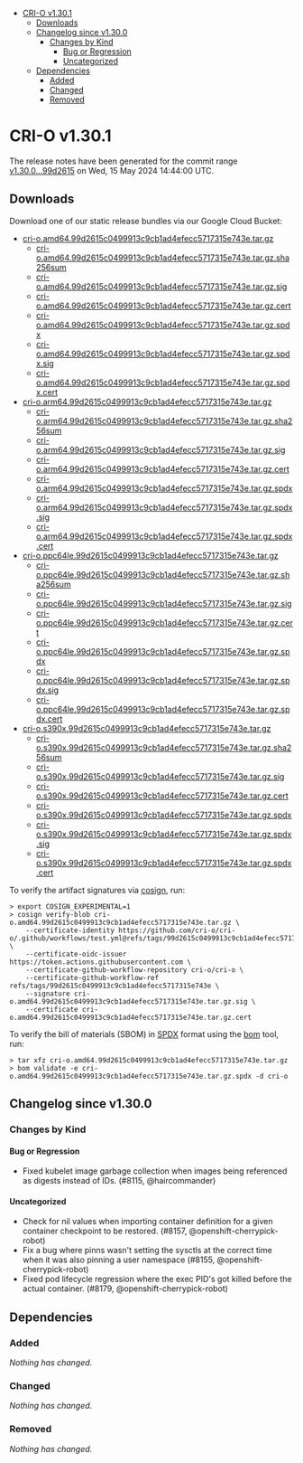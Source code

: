 - [CRI-O v1.30.1](#cri-o-v1301)
  - [Downloads](#downloads)
  - [Changelog since v1.30.0](#changelog-since-v1300)
    - [Changes by Kind](#changes-by-kind)
      - [Bug or Regression](#bug-or-regression)
      - [Uncategorized](#uncategorized)
  - [Dependencies](#dependencies)
    - [Added](#added)
    - [Changed](#changed)
    - [Removed](#removed)

# CRI-O v1.30.1

The release notes have been generated for the commit range
[v1.30.0...99d2615](https://github.com/cri-o/cri-o/compare/v1.30.0...v1.30.1) on Wed, 15 May 2024 14:44:00 UTC.

## Downloads

Download one of our static release bundles via our Google Cloud Bucket:

- [cri-o.amd64.99d2615c0499913c9cb1ad4efecc5717315e743e.tar.gz](https://storage.googleapis.com/cri-o/artifacts/cri-o.amd64.99d2615c0499913c9cb1ad4efecc5717315e743e.tar.gz)
  - [cri-o.amd64.99d2615c0499913c9cb1ad4efecc5717315e743e.tar.gz.sha256sum](https://storage.googleapis.com/cri-o/artifacts/cri-o.amd64.99d2615c0499913c9cb1ad4efecc5717315e743e.tar.gz.sha256sum)
  - [cri-o.amd64.99d2615c0499913c9cb1ad4efecc5717315e743e.tar.gz.sig](https://storage.googleapis.com/cri-o/artifacts/cri-o.amd64.99d2615c0499913c9cb1ad4efecc5717315e743e.tar.gz.sig)
  - [cri-o.amd64.99d2615c0499913c9cb1ad4efecc5717315e743e.tar.gz.cert](https://storage.googleapis.com/cri-o/artifacts/cri-o.amd64.99d2615c0499913c9cb1ad4efecc5717315e743e.tar.gz.cert)
  - [cri-o.amd64.99d2615c0499913c9cb1ad4efecc5717315e743e.tar.gz.spdx](https://storage.googleapis.com/cri-o/artifacts/cri-o.amd64.99d2615c0499913c9cb1ad4efecc5717315e743e.tar.gz.spdx)
  - [cri-o.amd64.99d2615c0499913c9cb1ad4efecc5717315e743e.tar.gz.spdx.sig](https://storage.googleapis.com/cri-o/artifacts/cri-o.amd64.99d2615c0499913c9cb1ad4efecc5717315e743e.tar.gz.spdx.sig)
  - [cri-o.amd64.99d2615c0499913c9cb1ad4efecc5717315e743e.tar.gz.spdx.cert](https://storage.googleapis.com/cri-o/artifacts/cri-o.amd64.99d2615c0499913c9cb1ad4efecc5717315e743e.tar.gz.spdx.cert)
- [cri-o.arm64.99d2615c0499913c9cb1ad4efecc5717315e743e.tar.gz](https://storage.googleapis.com/cri-o/artifacts/cri-o.arm64.99d2615c0499913c9cb1ad4efecc5717315e743e.tar.gz)
  - [cri-o.arm64.99d2615c0499913c9cb1ad4efecc5717315e743e.tar.gz.sha256sum](https://storage.googleapis.com/cri-o/artifacts/cri-o.arm64.99d2615c0499913c9cb1ad4efecc5717315e743e.tar.gz.sha256sum)
  - [cri-o.arm64.99d2615c0499913c9cb1ad4efecc5717315e743e.tar.gz.sig](https://storage.googleapis.com/cri-o/artifacts/cri-o.arm64.99d2615c0499913c9cb1ad4efecc5717315e743e.tar.gz.sig)
  - [cri-o.arm64.99d2615c0499913c9cb1ad4efecc5717315e743e.tar.gz.cert](https://storage.googleapis.com/cri-o/artifacts/cri-o.arm64.99d2615c0499913c9cb1ad4efecc5717315e743e.tar.gz.cert)
  - [cri-o.arm64.99d2615c0499913c9cb1ad4efecc5717315e743e.tar.gz.spdx](https://storage.googleapis.com/cri-o/artifacts/cri-o.arm64.99d2615c0499913c9cb1ad4efecc5717315e743e.tar.gz.spdx)
  - [cri-o.arm64.99d2615c0499913c9cb1ad4efecc5717315e743e.tar.gz.spdx.sig](https://storage.googleapis.com/cri-o/artifacts/cri-o.arm64.99d2615c0499913c9cb1ad4efecc5717315e743e.tar.gz.spdx.sig)
  - [cri-o.arm64.99d2615c0499913c9cb1ad4efecc5717315e743e.tar.gz.spdx.cert](https://storage.googleapis.com/cri-o/artifacts/cri-o.arm64.99d2615c0499913c9cb1ad4efecc5717315e743e.tar.gz.spdx.cert)
- [cri-o.ppc64le.99d2615c0499913c9cb1ad4efecc5717315e743e.tar.gz](https://storage.googleapis.com/cri-o/artifacts/cri-o.ppc64le.99d2615c0499913c9cb1ad4efecc5717315e743e.tar.gz)
  - [cri-o.ppc64le.99d2615c0499913c9cb1ad4efecc5717315e743e.tar.gz.sha256sum](https://storage.googleapis.com/cri-o/artifacts/cri-o.ppc64le.99d2615c0499913c9cb1ad4efecc5717315e743e.tar.gz.sha256sum)
  - [cri-o.ppc64le.99d2615c0499913c9cb1ad4efecc5717315e743e.tar.gz.sig](https://storage.googleapis.com/cri-o/artifacts/cri-o.ppc64le.99d2615c0499913c9cb1ad4efecc5717315e743e.tar.gz.sig)
  - [cri-o.ppc64le.99d2615c0499913c9cb1ad4efecc5717315e743e.tar.gz.cert](https://storage.googleapis.com/cri-o/artifacts/cri-o.ppc64le.99d2615c0499913c9cb1ad4efecc5717315e743e.tar.gz.cert)
  - [cri-o.ppc64le.99d2615c0499913c9cb1ad4efecc5717315e743e.tar.gz.spdx](https://storage.googleapis.com/cri-o/artifacts/cri-o.ppc64le.99d2615c0499913c9cb1ad4efecc5717315e743e.tar.gz.spdx)
  - [cri-o.ppc64le.99d2615c0499913c9cb1ad4efecc5717315e743e.tar.gz.spdx.sig](https://storage.googleapis.com/cri-o/artifacts/cri-o.ppc64le.99d2615c0499913c9cb1ad4efecc5717315e743e.tar.gz.spdx.sig)
  - [cri-o.ppc64le.99d2615c0499913c9cb1ad4efecc5717315e743e.tar.gz.spdx.cert](https://storage.googleapis.com/cri-o/artifacts/cri-o.ppc64le.99d2615c0499913c9cb1ad4efecc5717315e743e.tar.gz.spdx.cert)
- [cri-o.s390x.99d2615c0499913c9cb1ad4efecc5717315e743e.tar.gz](https://storage.googleapis.com/cri-o/artifacts/cri-o.s390x.99d2615c0499913c9cb1ad4efecc5717315e743e.tar.gz)
  - [cri-o.s390x.99d2615c0499913c9cb1ad4efecc5717315e743e.tar.gz.sha256sum](https://storage.googleapis.com/cri-o/artifacts/cri-o.s390x.99d2615c0499913c9cb1ad4efecc5717315e743e.tar.gz.sha256sum)
  - [cri-o.s390x.99d2615c0499913c9cb1ad4efecc5717315e743e.tar.gz.sig](https://storage.googleapis.com/cri-o/artifacts/cri-o.s390x.99d2615c0499913c9cb1ad4efecc5717315e743e.tar.gz.sig)
  - [cri-o.s390x.99d2615c0499913c9cb1ad4efecc5717315e743e.tar.gz.cert](https://storage.googleapis.com/cri-o/artifacts/cri-o.s390x.99d2615c0499913c9cb1ad4efecc5717315e743e.tar.gz.cert)
  - [cri-o.s390x.99d2615c0499913c9cb1ad4efecc5717315e743e.tar.gz.spdx](https://storage.googleapis.com/cri-o/artifacts/cri-o.s390x.99d2615c0499913c9cb1ad4efecc5717315e743e.tar.gz.spdx)
  - [cri-o.s390x.99d2615c0499913c9cb1ad4efecc5717315e743e.tar.gz.spdx.sig](https://storage.googleapis.com/cri-o/artifacts/cri-o.s390x.99d2615c0499913c9cb1ad4efecc5717315e743e.tar.gz.spdx.sig)
  - [cri-o.s390x.99d2615c0499913c9cb1ad4efecc5717315e743e.tar.gz.spdx.cert](https://storage.googleapis.com/cri-o/artifacts/cri-o.s390x.99d2615c0499913c9cb1ad4efecc5717315e743e.tar.gz.spdx.cert)

To verify the artifact signatures via [cosign](https://github.com/sigstore/cosign), run:

```console
> export COSIGN_EXPERIMENTAL=1
> cosign verify-blob cri-o.amd64.99d2615c0499913c9cb1ad4efecc5717315e743e.tar.gz \
    --certificate-identity https://github.com/cri-o/cri-o/.github/workflows/test.yml@refs/tags/99d2615c0499913c9cb1ad4efecc5717315e743e \
    --certificate-oidc-issuer https://token.actions.githubusercontent.com \
    --certificate-github-workflow-repository cri-o/cri-o \
    --certificate-github-workflow-ref refs/tags/99d2615c0499913c9cb1ad4efecc5717315e743e \
    --signature cri-o.amd64.99d2615c0499913c9cb1ad4efecc5717315e743e.tar.gz.sig \
    --certificate cri-o.amd64.99d2615c0499913c9cb1ad4efecc5717315e743e.tar.gz.cert
```

To verify the bill of materials (SBOM) in [SPDX](https://spdx.org) format using the [bom](https://sigs.k8s.io/bom) tool, run:

```console
> tar xfz cri-o.amd64.99d2615c0499913c9cb1ad4efecc5717315e743e.tar.gz
> bom validate -e cri-o.amd64.99d2615c0499913c9cb1ad4efecc5717315e743e.tar.gz.spdx -d cri-o
```

## Changelog since v1.30.0

### Changes by Kind

#### Bug or Regression
 - Fixed kubelet image garbage collection when images being referenced as digests instead of IDs. (#8115, @haircommander)

#### Uncategorized
 - Check for nil values when importing container definition for a given container checkpoint to be restored. (#8157, @openshift-cherrypick-robot)
 - Fix a bug where pinns wasn't setting the sysctls at the correct time when it was also pinning a user namespace (#8155, @openshift-cherrypick-robot)
 - Fixed pod lifecycle regression where the exec PID's got killed before the actual container. (#8179, @openshift-cherrypick-robot)

## Dependencies

### Added
_Nothing has changed._

### Changed
_Nothing has changed._

### Removed
_Nothing has changed._

